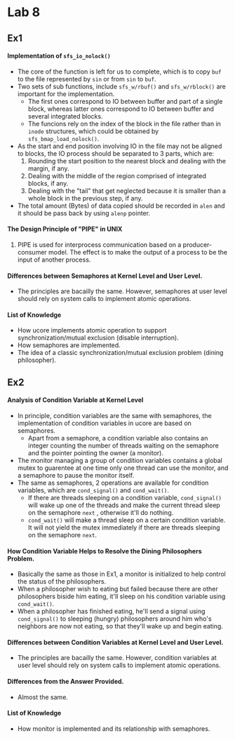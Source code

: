 # Lab 8

## Ex1

#### Implementation of `sfs_io_nolock()`
- The core of the function is left for us to complete, which is to copy `buf` to the file represented by `sin` or from `sin` to `buf`.  
- Two sets of sub functions, include `sfs_w/rbuf()` and `sfs_w/rblock()` are important for the implementation. 
    - The first ones correspond to IO between buffer and part of a single block, whereas latter ones correspond to IO between buffer and several integrated blocks.
    - The funcions rely on the index of the block in the file rather than in `inode` structures, which could be obtained by `sfs_bmap_load_nolock()`.
- As the start and end position involving IO in the file may not be aligned to blocks, the IO process should be separated to 3 parts, which are:
    1. Rounding the start position to the nearest block and dealing with the margin, if any.
    2. Dealing with the middle of the region comprised of integrated blocks, if any.
    3. Dealing with the "tail" that get neglected because it is smaller than a whole block in the previous step, if any.
- The total amount (Bytes) of data copied should be recorded in `alen` and it should be pass back by using `alenp` pointer.

#### The Design Principle of "PIPE" in UNIX
1. PIPE is used for interprocess communication based on a producer-consumer model. The effect is to make the output of a process to be the input of another process.

#### Differences between Semaphores at Kernel Level and User Level.
- The principles are bacailly the same. However, semaphores at user level should rely on system calls to implement atomic operations.

#### List of Knowledge
- How ucore implements atomic operation to support synchronization/mutual exclusion (disable interruption).
- How semaphores are implemented.
- The idea of a classic synchronization/mutual exclusion problem (dining philosopher).

## Ex2

#### Analysis of Condition Variable at Kernel Level 
- In principle, condition variables are the same with semaphores, the implementation of condition variables in ucore are based on semaphores.
    - Apart from a semaphore, a condition variable also contains an integer counting the number of threads waiting on the semaphore and the pointer pointing the owner (a monitor).
- The monitor managing a group of condition variables contains a global mutex to guarentee at one time only one thread can use the monitor, and a semaphore to pause the monitor itself.
- The same as semaphores, 2 operations are available for condition variables, which are `cond_signal()` and `cond_wait()`.
    - If there are threads sleeping on a condition variable, `cond_signal()` will wake up one of the threads and make the current thread sleep on the semaphore `next` , otherwise it'll do nothing.
    - `cond_wait()` will make a thread sleep on a certain condition variable. It will not yield the mutex immediately if there are threads sleeping on the semaphore `next`.

#### How Condition Variable Helps to Resolve the Dining Philosophers Problem.
- Basically the same as those in Ex1, a monitor is initialized to help control the status of the philosophers.
- When a philosopher wish to eating but failed because there are other philosophers biside him eating, it'll sleep on his condition variable using `cond_wait()`.
- When a philosopher has finished eating, he'll send a signal using `cond_signal()` to sleeping (hungry) philosophers around him who's neighbors are now not eating, so that they'll wake up and begin eating.

#### Differences between Condition Variables at Kernel Level and User Level.
- The principles are bacailly the same. However, condition variables at user level should rely on system calls to implement atomic operations.

#### Differences from the Answer Provided.
- Almost the same.

#### List of Knowledge
- How monitor is implemented and its relationship with semaphores.
